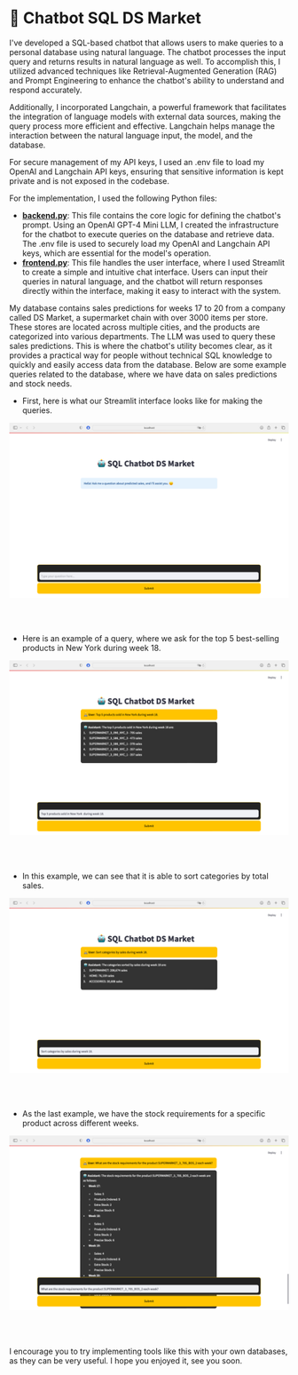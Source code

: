 # 🤖 Chatbot SQL DS Market
I've developed a SQL-based chatbot that allows users to make queries to a personal database using natural language. The chatbot processes the input query and returns results in natural language as well. To accomplish this, I utilized advanced techniques like Retrieval-Augmented Generation (RAG) and Prompt Engineering to enhance the chatbot's ability to understand and respond accurately.

Additionally, I incorporated Langchain, a powerful framework that facilitates the integration of language models with external data sources, making the query process more efficient and effective. Langchain helps manage the interaction between the natural language input, the model, and the database.

For secure management of my API keys, I used an .env file to load my OpenAI and Langchain API keys, ensuring that sensitive information is kept private and is not exposed in the codebase.

For the implementation, I used the following Python files:

- **[backend.py](https://github.com/cuaudrup/Chatbot_SQL/blob/main/backend.py)**: This file contains the core logic for defining the chatbot's prompt. Using an OpenAI GPT-4 Mini LLM, I created the infrastructure for the chatbot to execute queries on the database and retrieve data. The .env file is used to securely load my OpenAI and Langchain API keys, which are essential for the model's operation.
- **[frontend.py](https://github.com/tu_usuario/cuaudrup/Chatbot_SQL/main/frontend.py)**: This file handles the user interface, where I used Streamlit to create a simple and intuitive chat interface. Users can input their queries in natural language, and the chatbot will return responses directly within the interface, making it easy to interact with the system.

My database contains sales predictions for weeks 17 to 20 from a company called DS Market, a supermarket chain with over 3000 items per store. These stores are located across multiple cities, and the products are categorized into various departments. The LLM was used to query these sales predictions. This is where the chatbot's utility becomes clear, as it provides a practical way for people without technical SQL knowledge to quickly and easily access data from the database. Below are some example queries related to the database, where we have data on sales predictions and stock needs.

- First, here is what our Streamlit interface looks like for making the queries.

<div style="text-align: center;">
    <img src="https://github.com/cuaudrup/Chatbot_SQL/blob/main/images/Captura%20de%20pantalla%202025-01-12%20a%20las%2016.39.19.png" alt="Logo DS Market" />
</div>

<br><br>


- Here is an example of a query, where we ask for the top 5 best-selling products in New York during week 18.

<div style="text-align: center;">
    <img src="https://github.com/cuaudrup/Chatbot_SQL/blob/main/images/Captura%20de%20pantalla%202025-01-12%20a%20las%2016.41.55.png" alt="Logo DS Market" />
</div>

<br><br>


- In this example, we can see that it is able to sort categories by total sales.

<div style="text-align: center;">
    <img src="https://github.com/cuaudrup/Chatbot_SQL/blob/main/images/Captura%20de%20pantalla%202025-01-12%20a%20las%2016.48.16.png" alt="Logo DS Market" />
</div>

<br><br>


- As the last example, we have the stock requirements for a specific product across different weeks.

<div style="text-align: center;">
    <img src="https://github.com/cuaudrup/Chatbot_SQL/blob/main/images/Captura%20de%20pantalla%202025-01-12%20a%20las%2016.55.16.png" alt="Logo DS Market" />
</div>

<br><br>


I encourage you to try implementing tools like this with your own databases, as they can be very useful. I hope you enjoyed it, see you soon.
